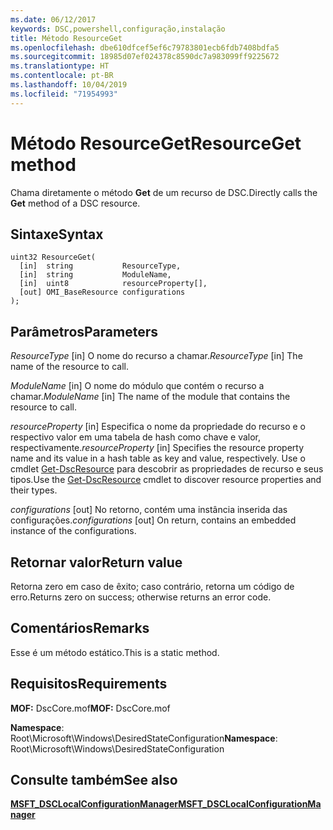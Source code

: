 ```yaml
---
ms.date: 06/12/2017
keywords: DSC,powershell,configuração,instalação
title: Método ResourceGet
ms.openlocfilehash: dbe610dfcef5ef6c79783801ecb6fdb7408bdfa5
ms.sourcegitcommit: 18985d07ef024378c8590dc7a983099ff9225672
ms.translationtype: HT
ms.contentlocale: pt-BR
ms.lasthandoff: 10/04/2019
ms.locfileid: "71954993"
---
```

# <a name="resourceget-method"></a><span data-ttu-id="fcb85-103">Método ResourceGet</span><span class="sxs-lookup"><span data-stu-id="fcb85-103">ResourceGet method</span></span>

<span data-ttu-id="fcb85-104">Chama diretamente o método **Get** de um recurso de DSC.</span><span class="sxs-lookup"><span data-stu-id="fcb85-104">Directly calls the **Get** method of a DSC resource.</span></span>

## <a name="syntax"></a><span data-ttu-id="fcb85-105">Sintaxe</span><span class="sxs-lookup"><span data-stu-id="fcb85-105">Syntax</span></span>

```mof
uint32 ResourceGet(
  [in]  string           ResourceType,
  [in]  string           ModuleName,
  [in]  uint8            resourceProperty[],
  [out] OMI_BaseResource configurations
);
```

## <a name="parameters"></a><span data-ttu-id="fcb85-106">Parâmetros</span><span class="sxs-lookup"><span data-stu-id="fcb85-106">Parameters</span></span>

<span data-ttu-id="fcb85-107">*ResourceType* \[in\] O nome do recurso a chamar.</span><span class="sxs-lookup"><span data-stu-id="fcb85-107">*ResourceType* \[in\] The name of the resource to call.</span></span>

<span data-ttu-id="fcb85-108">*ModuleName* \[in\] O nome do módulo que contém o recurso a chamar.</span><span class="sxs-lookup"><span data-stu-id="fcb85-108">*ModuleName* \[in\] The name of the module that contains the resource to call.</span></span>

<span data-ttu-id="fcb85-109">*resourceProperty* \[in\] Especifica o nome da propriedade do recurso e o respectivo valor em uma tabela de hash como chave e valor, respectivamente.</span><span class="sxs-lookup"><span data-stu-id="fcb85-109">*resourceProperty* \[in\] Specifies the resource property name and its value in a hash table as key and value, respectively.</span></span> <span data-ttu-id="fcb85-110">Use o cmdlet [Get-DscResource](/powershell/module/PSDesiredStateConfiguration/Get-DscResource) para descobrir as propriedades de recurso e seus tipos.</span><span class="sxs-lookup"><span data-stu-id="fcb85-110">Use the [Get-DscResource](/powershell/module/PSDesiredStateConfiguration/Get-DscResource) cmdlet to discover resource properties and their types.</span></span>

<span data-ttu-id="fcb85-111">*configurations* \[out\] No retorno, contém uma instância inserida das configurações.</span><span class="sxs-lookup"><span data-stu-id="fcb85-111">*configurations* \[out\] On return, contains an embedded instance of the configurations.</span></span>

## <a name="return-value"></a><span data-ttu-id="fcb85-112">Retornar valor</span><span class="sxs-lookup"><span data-stu-id="fcb85-112">Return value</span></span>

<span data-ttu-id="fcb85-113">Retorna zero em caso de êxito; caso contrário, retorna um código de erro.</span><span class="sxs-lookup"><span data-stu-id="fcb85-113">Returns zero on success; otherwise returns an error code.</span></span>

## <a name="remarks"></a><span data-ttu-id="fcb85-114">Comentários</span><span class="sxs-lookup"><span data-stu-id="fcb85-114">Remarks</span></span>

<span data-ttu-id="fcb85-115">Esse é um método estático.</span><span class="sxs-lookup"><span data-stu-id="fcb85-115">This is a static method.</span></span>

## <a name="requirements"></a><span data-ttu-id="fcb85-116">Requisitos</span><span class="sxs-lookup"><span data-stu-id="fcb85-116">Requirements</span></span>

<span data-ttu-id="fcb85-117">**MOF:** DscCore.mof</span><span class="sxs-lookup"><span data-stu-id="fcb85-117">**MOF:** DscCore.mof</span></span>

<span data-ttu-id="fcb85-118">**Namespace**: Root\Microsoft\Windows\DesiredStateConfiguration</span><span class="sxs-lookup"><span data-stu-id="fcb85-118">**Namespace**: Root\Microsoft\Windows\DesiredStateConfiguration</span></span>

## <a name="see-also"></a><span data-ttu-id="fcb85-119">Consulte também</span><span class="sxs-lookup"><span data-stu-id="fcb85-119">See also</span></span>

[<span data-ttu-id="fcb85-120">**MSFT_DSCLocalConfigurationManager**</span><span class="sxs-lookup"><span data-stu-id="fcb85-120">**MSFT_DSCLocalConfigurationManager**</span></span>](msft-dsclocalconfigurationmanager.md)
